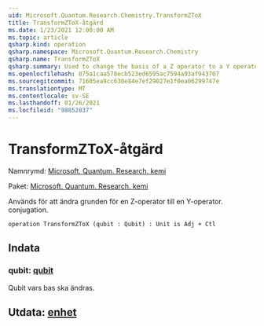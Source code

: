 ```yaml
---
uid: Microsoft.Quantum.Research.Chemistry.TransformZToX
title: TransformZToX-åtgärd
ms.date: 1/23/2021 12:00:00 AM
ms.topic: article
qsharp.kind: operation
qsharp.namespace: Microsoft.Quantum.Research.Chemistry
qsharp.name: TransformZToX
qsharp.summary: Used to change the basis of a Z operator to a Y operator. conjugation.
ms.openlocfilehash: 875a1caa578ecb523ed6595ac7594a93af943707
ms.sourcegitcommit: 71605ea9cc630e84e7ef29027e1f0ea06299747e
ms.translationtype: MT
ms.contentlocale: sv-SE
ms.lasthandoff: 01/26/2021
ms.locfileid: "98852837"
---
```

# <a name="transformztox-operation"></a>TransformZToX-åtgärd

Namnrymd: [Microsoft. Quantum. Research. kemi](xref:Microsoft.Quantum.Research.Chemistry)

Paket: [Microsoft. Quantum. Research. kemi](https://nuget.org/packages/Microsoft.Quantum.Research.Chemistry)


Används för att ändra grunden för en Z-operator till en Y-operator.
conjugation.

```qsharp
operation TransformZToX (qubit : Qubit) : Unit is Adj + Ctl
```


## <a name="input"></a>Indata

### <a name="qubit--qubit"></a>qubit: [qubit](xref:microsoft.quantum.lang-ref.qubit)

Qubit vars bas ska ändras.



## <a name="output--unit"></a>Utdata: [enhet](xref:microsoft.quantum.lang-ref.unit)

